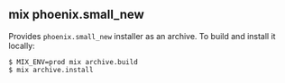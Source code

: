 ## mix phoenix.small_new

Provides `phoenix.small_new` installer as an archive. To build and install it locally:

    $ MIX_ENV=prod mix archive.build
    $ mix archive.install
